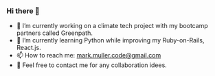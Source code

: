 ### Hi there 👋

- 🔭 I’m currently working on a climate tech project with my bootcamp partners called Greenpath.
- 🌱 I’m currently learning Python while improving my Ruby-on-Rails, React.js.
- 📫 How to reach me: mark.muller.code@gmail.com
- 💬 Feel free to contact me for any collaboration idees.
  
<!--
**Marko-polo-code/Marko-polo-code** is a ✨ _special_ ✨ repository because its `README.md` (this file) appears on your GitHub profile.

Here are some ideas to get you started:

- 👯 I’m looking to collaborate on ...
- 🤔 I’m looking for help with ...
-  Ask me about ...
- 😄 Pronouns: ...
- ⚡ Fun fact: ...
-->

